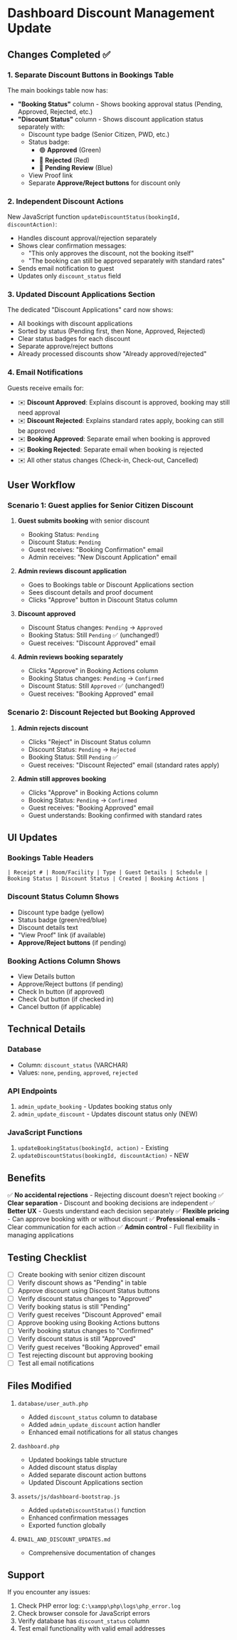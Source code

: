 # Dashboard Discount Management Update

## Changes Completed ✅

### 1. **Separate Discount Buttons in Bookings Table**

The main bookings table now has:
- **"Booking Status"** column - Shows booking approval status (Pending, Approved, Rejected, etc.)
- **"Discount Status"** column - Shows discount application status separately with:
  - Discount type badge (Senior Citizen, PWD, etc.)
  - Status badge:
    - 🟢 **Approved** (Green)
    - 🔴 **Rejected** (Red)
    - 🔵 **Pending Review** (Blue)
  - View Proof link
  - Separate **Approve/Reject buttons** for discount only

### 2. **Independent Discount Actions**

New JavaScript function `updateDiscountStatus(bookingId, discountAction)`:
- Handles discount approval/rejection separately
- Shows clear confirmation messages:
  - "This only approves the discount, not the booking itself"
  - "The booking can still be approved separately with standard rates"
- Sends email notification to guest
- Updates only `discount_status` field

### 3. **Updated Discount Applications Section**

The dedicated "Discount Applications" card now shows:
- All bookings with discount applications
- Sorted by status (Pending first, then None, Approved, Rejected)
- Clear status badges for each discount
- Separate approve/reject buttons
- Already processed discounts show "Already approved/rejected"

### 4. **Email Notifications**

Guests receive emails for:
- ✉️ **Discount Approved**: Explains discount is approved, booking may still need approval
- ✉️ **Discount Rejected**: Explains standard rates apply, booking can still be approved
- ✉️ **Booking Approved**: Separate email when booking is approved
- ✉️ **Booking Rejected**: Separate email when booking is rejected
- ✉️ All other status changes (Check-in, Check-out, Cancelled)

## User Workflow

### Scenario 1: Guest applies for Senior Citizen Discount

1. **Guest submits booking** with senior discount
   - Booking Status: `Pending`
   - Discount Status: `Pending`
   - Guest receives: "Booking Confirmation" email
   - Admin receives: "New Discount Application" email

2. **Admin reviews discount application**
   - Goes to Bookings table or Discount Applications section
   - Sees discount details and proof document
   - Clicks "Approve" button in Discount Status column

3. **Discount approved**
   - Discount Status changes: `Pending` → `Approved`
   - Booking Status: Still `Pending` ✅ (unchanged!)
   - Guest receives: "Discount Approved" email

4. **Admin reviews booking separately**
   - Clicks "Approve" in Booking Actions column
   - Booking Status changes: `Pending` → `Confirmed`
   - Discount Status: Still `Approved` ✅ (unchanged!)
   - Guest receives: "Booking Approved" email

### Scenario 2: Discount Rejected but Booking Approved

1. **Admin rejects discount**
   - Clicks "Reject" in Discount Status column
   - Discount Status: `Pending` → `Rejected`
   - Booking Status: Still `Pending` ✅
   - Guest receives: "Discount Rejected" email (standard rates apply)

2. **Admin still approves booking**
   - Clicks "Approve" in Booking Actions column
   - Booking Status: `Pending` → `Confirmed`
   - Guest receives: "Booking Approved" email
   - Guest understands: Booking confirmed with standard rates

## UI Updates

### Bookings Table Headers
```
| Receipt # | Room/Facility | Type | Guest Details | Schedule | Booking Status | Discount Status | Created | Booking Actions |
```

### Discount Status Column Shows
- Discount type badge (yellow)
- Status badge (green/red/blue)
- Discount details text
- "View Proof" link (if available)
- **Approve/Reject buttons** (if pending)

### Booking Actions Column Shows
- View Details button
- Approve/Reject buttons (if pending)
- Check In button (if approved)
- Check Out button (if checked in)
- Cancel button (if applicable)

## Technical Details

### Database
- Column: `discount_status` (VARCHAR)
- Values: `none`, `pending`, `approved`, `rejected`

### API Endpoints
1. `admin_update_booking` - Updates booking status only
2. `admin_update_discount` - Updates discount status only (NEW)

### JavaScript Functions
1. `updateBookingStatus(bookingId, action)` - Existing
2. `updateDiscountStatus(bookingId, discountAction)` - NEW

## Benefits

✅ **No accidental rejections** - Rejecting discount doesn't reject booking
✅ **Clear separation** - Discount and booking decisions are independent
✅ **Better UX** - Guests understand each decision separately
✅ **Flexible pricing** - Can approve booking with or without discount
✅ **Professional emails** - Clear communication for each action
✅ **Admin control** - Full flexibility in managing applications

## Testing Checklist

- [ ] Create booking with senior citizen discount
- [ ] Verify discount shows as "Pending" in table
- [ ] Approve discount using Discount Status buttons
- [ ] Verify discount status changes to "Approved"
- [ ] Verify booking status is still "Pending"
- [ ] Verify guest receives "Discount Approved" email
- [ ] Approve booking using Booking Actions buttons
- [ ] Verify booking status changes to "Confirmed"
- [ ] Verify discount status is still "Approved"
- [ ] Verify guest receives "Booking Approved" email
- [ ] Test rejecting discount but approving booking
- [ ] Test all email notifications

## Files Modified

1. `database/user_auth.php`
   - Added `discount_status` column to database
   - Added `admin_update_discount` action handler
   - Enhanced email notifications for all status changes

2. `dashboard.php`
   - Updated bookings table structure
   - Added discount status display
   - Added separate discount action buttons
   - Updated Discount Applications section

3. `assets/js/dashboard-bootstrap.js`
   - Added `updateDiscountStatus()` function
   - Enhanced confirmation messages
   - Exported function globally

4. `EMAIL_AND_DISCOUNT_UPDATES.md`
   - Comprehensive documentation of changes

## Support

If you encounter any issues:
1. Check PHP error log: `C:\xampp\php\logs\php_error.log`
2. Check browser console for JavaScript errors
3. Verify database has `discount_status` column
4. Test email functionality with valid email addresses
